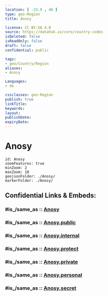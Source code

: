 ```yaml
---
location: [ -23.9 , 46 ] 
type: geo-Region
title: Anosy

license: CC BY-SA 4.0
source: https://datahub.io/core/country-codes
isDeleted: false
isReadOnly: false
draft: false
confidential: public

tags:
- geo/Country/Region
aliases:
- Anosy

Languages:
- de

cssclasses: geo-Region
publish: true
linkTitle: 
keywords: 
layout: 
publishDate: 
expiryDate: 
---
```


# Anosy

```leaflet
id: Anosy
zoomFeatures: true 
minZoom: 2 
maxZoom: 18
geojsonFolder: ./Anosy/
markerFolder: ./Anosy/
```


## Confidential Links & Embeds: 

### #is_/same_as :: [Anosy](/_Standards/Earth/Continent/Africa/Africa~East/Madagascar/Provinces~Madagascar/Toliary/counties~Toliary/Anosy.md) 

### #is_/same_as :: [Anosy.public](/_public/Earth/Continent/Africa/Africa~East/Madagascar/Provinces~Madagascar/Toliary/counties~Toliary/Anosy.public.md) 

### #is_/same_as :: [Anosy.internal](/_internal/Earth/Continent/Africa/Africa~East/Madagascar/Provinces~Madagascar/Toliary/counties~Toliary/Anosy.internal.md) 

### #is_/same_as :: [Anosy.protect](/_protect/Earth/Continent/Africa/Africa~East/Madagascar/Provinces~Madagascar/Toliary/counties~Toliary/Anosy.protect.md) 

### #is_/same_as :: [Anosy.private](/_private/Earth/Continent/Africa/Africa~East/Madagascar/Provinces~Madagascar/Toliary/counties~Toliary/Anosy.private.md) 

### #is_/same_as :: [Anosy.personal](/_personal/Earth/Continent/Africa/Africa~East/Madagascar/Provinces~Madagascar/Toliary/counties~Toliary/Anosy.personal.md) 

### #is_/same_as :: [Anosy.secret](/_secret/Earth/Continent/Africa/Africa~East/Madagascar/Provinces~Madagascar/Toliary/counties~Toliary/Anosy.secret.md)

